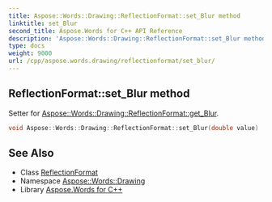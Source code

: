 ```yaml
---
title: Aspose::Words::Drawing::ReflectionFormat::set_Blur method
linktitle: set_Blur
second_title: Aspose.Words for C++ API Reference
description: 'Aspose::Words::Drawing::ReflectionFormat::set_Blur method. Setter for Aspose::Words::Drawing::ReflectionFormat::get_Blur in C++.'
type: docs
weight: 9000
url: /cpp/aspose.words.drawing/reflectionformat/set_blur/
---
```

## ReflectionFormat::set_Blur method


Setter for [Aspose::Words::Drawing::ReflectionFormat::get_Blur](../get_blur/).

```cpp
void Aspose::Words::Drawing::ReflectionFormat::set_Blur(double value)
```

## See Also

* Class [ReflectionFormat](../)
* Namespace [Aspose::Words::Drawing](../../)
* Library [Aspose.Words for C++](../../../)
